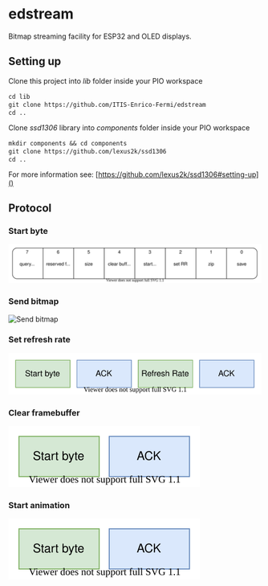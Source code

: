 # edstream
Bitmap streaming facility for ESP32 and OLED displays.

## Setting up

Clone this project into _lib_ folder inside your PIO workspace
```
cd lib
git clone https://github.com/ITIS-Enrico-Fermi/edstream
cd ..
```

Clone _ssd1306_ library into _components_ folder inside your PIO workspace
```
mkdir components && cd components
git clone https://github.com/lexus2k/ssd1306
cd ..
```

For more information see: [https://github.com/lexus2k/ssd1306#setting-up]()

## Protocol

### Start byte
![Start byte](Protocol.svg)

### Send bitmap
![Send bitmap](Send.svg)

### Set refresh rate
![Set refresh rate](SetRefreshRate.svg)

### Clear framebuffer
![Cleare framebuffer](Clear.svg)

### Start animation
![Start animation](Start.svg)
